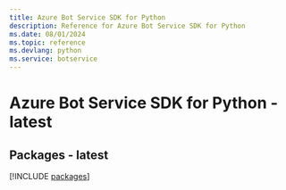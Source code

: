 ```yaml
---
title: Azure Bot Service SDK for Python
description: Reference for Azure Bot Service SDK for Python
ms.date: 08/01/2024
ms.topic: reference
ms.devlang: python
ms.service: botservice
---
```

# Azure Bot Service SDK for Python - latest
## Packages - latest
[!INCLUDE [packages](bot-service-index.md)]